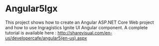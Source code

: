# Angular5Igx
This project shows how to create an Angular ASP.NET Core Web project and how to use Ingragistics Ignite UI Angular component.
A complete tutorial is available here :
http://sharevisual.com/en-us/developercafe/angular5(en-us).aspx
